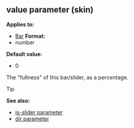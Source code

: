 ## value parameter (skin)

<!-- -->
**Applies to:**
+   [Bar](/ref/%7Bskin%7D/control/bar.md) <!-- -->
**Format:**
+   number
<!-- -->
**Default value:**
+   0


The \"fullness\" of this bar/slider, as a percentage.

> [!TIP] 
> **See also:**
> +   [is-slider parameter](/ref/%7Bskin%7D/param/is-slider.md) 
> +   [dir parameter](/ref/%7Bskin%7D/param/dir.md) 